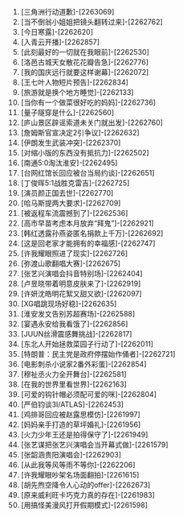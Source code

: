 
1. [三角洲行动道歉]-[2263069]
1. [当不倒翁小姐姐把镜头翻转过来]-[2262762]
1. [今日寒露]-[2262620]
1. [入青云开播]-[2262857]
1. [此刻最好的一切就在我眼前]-[2262530]
1. [洛邑古城天女散花花瓣告急]-[2262776]
1. [我的国庆远行就要这样谢幕]-[2262072]
1. [王七叶人物短片预告]-[2262834]
1. [旅游就是换个地方睡觉]-[2262133]
1. [当你有一个做菜很好吃的妈妈]-[2262736]
1. [量子隧穿是什么]-[2262560]
1. [庐山景区辟谣索道未关门就出发]-[2262760]
1. [詹姆斯官宣决定2引争议]-[2262632]
1. [伊朗发生武装冲突]-[2262370]
1. [对缩小版的东西没有抵抗力]-[2262502]
1. [南通5:0淘汰淮安]-[2262495]
1. [台网红馆长回应被台当局约谈]-[2262651]
1. [丁俊晖5:1战胜克雷吉]-[2262725]
1. [演员颜正国去世]-[2262770]
1. [哈马斯提两大要求]-[2262709]
1. [被返程车流震撼到了]-[2262536]
1. [高市早苗考虑本月放弃“拜鬼”]-[2262921]
1. [韩红透露孙燕姿匿名捐款上千万]-[2262692]
1. [这是回老家才能拥有的幸福感]-[2262747]
1. [许我耀眼照进了现实]-[2262726]
1. [弥渡山歌翻唱大赛]-[2262675]
1. [张艺兴演唱会抖音特别场]-[2262404]
1. [卢昱晓带着明意皮肤来了]-[2262919]
1. [许妍沈皓明花絮又甜又欲]-[2262097]
1. [XG唱跳现场好稳]-[2262635]
1. [淮安发文告别苏超赛场]-[2262588]
1. [宴遇永安给我看饿了]-[2262856]
1. [JUUN丝滑震感舞挑战]-[2262817]
1. [东北人开始拯救菜园子行动了]-[2262011]
1. [特朗普：民主党是政府停摆始作俑者]-[2262721]
1. [电影刺杀小说家2番外彩蛋]-[2262854]
1. [穆祉丞火力全开舞台]-[2262581]
1. [在我的世界里看世界]-[2262163]
1. [可爱的钩针帽必须配可爱的咪]-[2262804]
1. [严伯钧谈3I/ATLAS]-[2262453]
1. [鸡排哥回应被赵露思模仿]-[2261997]
1. [妈妈亲手打造的草坪婚礼]-[2261956]
1. [火力少年王还是拍得保守了]-[2261949]
1. [张艺谋把张艺兴演唱会当开幕式做]-[2261579]
1. [张韶涵贵阳演唱会]-[2262903]
1. [从此我等风等雨不等你]-[2262206]
1. [许我耀眼吵架名场面翻拍]-[2261615]
1. [胡先煦空降令人心动的offer]-[2262673]
1. [原来威利旺卡巧克力真的存在]-[2261983]
1. [用搞怪美漫风打开假期模式]-[2261598]